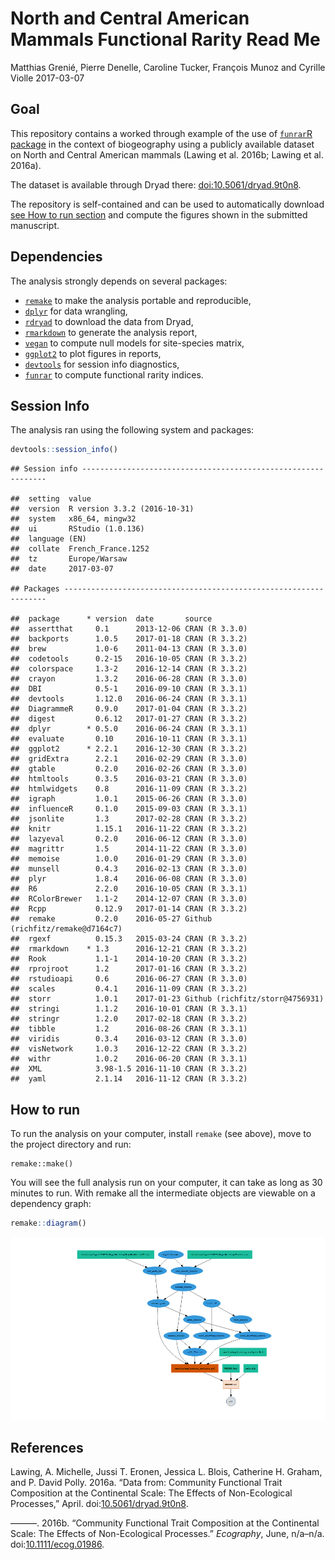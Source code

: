 North and Central American Mammals Functional Rarity Read Me
================
Matthias Grenié, Pierre Denelle, Caroline Tucker, François Munoz and Cyrille Violle
2017-03-07

Goal
----

This repository contains a worked through example of the use of [`funrar`R package](https://cran.r-project.org/package=funrar) in the context of biogeography using a publicly available dataset on North and Central American mammals (Lawing et al. 2016b; Lawing et al. 2016a).

The dataset is available through Dryad there: [doi:10.5061/dryad.9t0n8](https://doi.org/10.5061/dryad.9t0n8).

The repository is self-contained and can be used to automatically download [see How to run section](How%20to%20run) and compute the figures shown in the submitted manuscript.

Dependencies
------------

The analysis strongly depends on several packages:

-   [`remake`](https://github.com/richfitz/remake) to make the analysis portable and reproducible,
-   [`dplyr`](https://github.com/hadley/dplyr) for data wrangling,
-   [`rdryad`](https://github.com/ropensci/rdryad) to download the data from Dryad,
-   [`rmarkdown`](https://github.com/rstudio/rmarkdown/) to generate the analysis report,
-   [`vegan`](https://github.com/vegandevs/vegan) to compute null models for site-species matrix,
-   [`ggplot2`](https://github.com/tidyverse/ggplot2) to plot figures in reports,
-   [`devtools`](https://github.com/hadley/devtools) for session info diagnostics,
-   [`funrar`](https://cran.r-project.org/package=funrar) to compute functional rarity indices.

Session Info
------------

The analysis ran using the following system and packages:

``` r
devtools::session_info()
```

    ## Session info --------------------------------------------------------------

    ##  setting  value                       
    ##  version  R version 3.3.2 (2016-10-31)
    ##  system   x86_64, mingw32             
    ##  ui       RStudio (1.0.136)           
    ##  language (EN)                        
    ##  collate  French_France.1252          
    ##  tz       Europe/Warsaw               
    ##  date     2017-03-07

    ## Packages ------------------------------------------------------------------

    ##  package      * version  date       source                          
    ##  assertthat     0.1      2013-12-06 CRAN (R 3.3.0)                  
    ##  backports      1.0.5    2017-01-18 CRAN (R 3.3.2)                  
    ##  brew           1.0-6    2011-04-13 CRAN (R 3.3.0)                  
    ##  codetools      0.2-15   2016-10-05 CRAN (R 3.3.2)                  
    ##  colorspace     1.3-2    2016-12-14 CRAN (R 3.3.2)                  
    ##  crayon         1.3.2    2016-06-28 CRAN (R 3.3.0)                  
    ##  DBI            0.5-1    2016-09-10 CRAN (R 3.3.1)                  
    ##  devtools       1.12.0   2016-06-24 CRAN (R 3.3.1)                  
    ##  DiagrammeR     0.9.0    2017-01-04 CRAN (R 3.3.2)                  
    ##  digest         0.6.12   2017-01-27 CRAN (R 3.3.2)                  
    ##  dplyr        * 0.5.0    2016-06-24 CRAN (R 3.3.1)                  
    ##  evaluate       0.10     2016-10-11 CRAN (R 3.3.1)                  
    ##  ggplot2      * 2.2.1    2016-12-30 CRAN (R 3.3.2)                  
    ##  gridExtra      2.2.1    2016-02-29 CRAN (R 3.3.0)                  
    ##  gtable         0.2.0    2016-02-26 CRAN (R 3.3.0)                  
    ##  htmltools      0.3.5    2016-03-21 CRAN (R 3.3.0)                  
    ##  htmlwidgets    0.8      2016-11-09 CRAN (R 3.3.2)                  
    ##  igraph         1.0.1    2015-06-26 CRAN (R 3.3.0)                  
    ##  influenceR     0.1.0    2015-09-03 CRAN (R 3.3.1)                  
    ##  jsonlite       1.3      2017-02-28 CRAN (R 3.3.2)                  
    ##  knitr          1.15.1   2016-11-22 CRAN (R 3.3.2)                  
    ##  lazyeval       0.2.0    2016-06-12 CRAN (R 3.3.0)                  
    ##  magrittr       1.5      2014-11-22 CRAN (R 3.3.0)                  
    ##  memoise        1.0.0    2016-01-29 CRAN (R 3.3.0)                  
    ##  munsell        0.4.3    2016-02-13 CRAN (R 3.3.0)                  
    ##  plyr           1.8.4    2016-06-08 CRAN (R 3.3.0)                  
    ##  R6             2.2.0    2016-10-05 CRAN (R 3.3.1)                  
    ##  RColorBrewer   1.1-2    2014-12-07 CRAN (R 3.3.0)                  
    ##  Rcpp           0.12.9   2017-01-14 CRAN (R 3.3.2)                  
    ##  remake         0.2.0    2016-05-27 Github (richfitz/remake@d7164c7)
    ##  rgexf          0.15.3   2015-03-24 CRAN (R 3.3.2)                  
    ##  rmarkdown    * 1.3      2016-12-21 CRAN (R 3.3.2)                  
    ##  Rook           1.1-1    2014-10-20 CRAN (R 3.3.2)                  
    ##  rprojroot      1.2      2017-01-16 CRAN (R 3.3.2)                  
    ##  rstudioapi     0.6      2016-06-27 CRAN (R 3.3.0)                  
    ##  scales         0.4.1    2016-11-09 CRAN (R 3.3.2)                  
    ##  storr          1.0.1    2017-01-23 Github (richfitz/storr@4756931) 
    ##  stringi        1.1.2    2016-10-01 CRAN (R 3.3.1)                  
    ##  stringr        1.2.0    2017-02-18 CRAN (R 3.3.2)                  
    ##  tibble         1.2      2016-08-26 CRAN (R 3.3.1)                  
    ##  viridis        0.3.4    2016-03-12 CRAN (R 3.3.0)                  
    ##  visNetwork     1.0.3    2016-12-22 CRAN (R 3.3.2)                  
    ##  withr          1.0.2    2016-06-20 CRAN (R 3.3.1)                  
    ##  XML            3.98-1.5 2016-11-10 CRAN (R 3.3.2)                  
    ##  yaml           2.1.14   2016-11-12 CRAN (R 3.3.2)

How to run
----------

To run the analysis on your computer, install `remake` (see above), move to the project directory and run:

    remake::make()

You will see the full analysis run on your computer, it can take as long as 30 minutes to run. With remake all the intermediate objects are viewable on a dependency graph:

``` r
remake::diagram()
```

![](README_figs/README-unnamed-chunk-2-1.png)

References
----------

Lawing, A. Michelle, Jussi T. Eronen, Jessica L. Blois, Catherine H. Graham, and P. David Polly. 2016a. “Data from: Community Functional Trait Composition at the Continental Scale: The Effects of Non-Ecological Processes,” April. doi:[10.5061/dryad.9t0n8](https://doi.org/10.5061/dryad.9t0n8).

———. 2016b. “Community Functional Trait Composition at the Continental Scale: The Effects of Non-Ecological Processes.” *Ecography*, June, n/a–n/a. doi:[10.1111/ecog.01986](https://doi.org/10.1111/ecog.01986).
